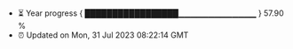 - ⏳ Year progress { █████████████████▁▁▁▁▁▁▁▁▁▁▁▁▁ } 57.90 %
- ⏰ Updated on Mon, 31 Jul 2023 08:22:14 GMT

